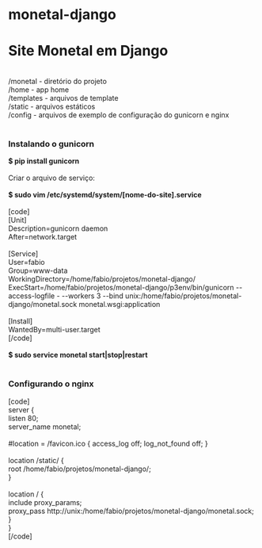 # monetal-django
<h1>Site Monetal em Django</h1>
<br/>
/monetal - diretório do projeto<br/>
/home - app home<br/>
/templates - arquivos de template<br/>
/static - arquivos estáticos<br/>
/config - arquivos de exemplo de configuração do gunicorn e nginx<br/>
<br/>
<h3>Instalando o gunicorn</h3>

<strong>$ pip install gunicorn</strong><br/>
<br/>
Criar o arquivo de serviço:<br/>
<br/>
<strong>$ sudo vim /etc/systemd/system/[nome-do-site].service</strong>
<br/><br/>
[code]<br/>
[Unit]<br/>
Description=gunicorn daemon<br/>
After=network.target<br/>
<br/>
[Service]<br/>
User=fabio<br/>
Group=www-data<br/>
WorkingDirectory=/home/fabio/projetos/monetal-django/<br/>
ExecStart=/home/fabio/projetos/monetal-django/p3env/bin/gunicorn --access-logfile - --workers 3 --bind unix:/home/fabio/projetos/monetal-django/monetal.sock monetal.wsgi:application<br/>
<br/>
[Install]<br/>
WantedBy=multi-user.target<br/>
[/code]<br/>
<br/>
<strong>$ sudo service monetal start|stop|restart</strong>
<br/><br/>
<h3>Configurando o nginx</h3>

[code]<br/>
server {<br/>
    listen 80;<br/>
    server_name monetal;<br/>
<br/>
    #location = /favicon.ico { access_log off; log_not_found off; }<br/>
<br/>
    location /static/ {<br/>
	root /home/fabio/projetos/monetal-django/;<br/>
    }<br/>
<br/>
    location / {<br/>
        include proxy_params;<br/>
        proxy_pass http://unix:/home/fabio/projetos/monetal-django/monetal.sock;<br/>
    }<br/>
}<br/>
[/code]<br/>
